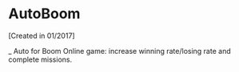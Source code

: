 # AutoBoom

[Created in 01/2017]

_ Auto for Boom Online game: increase winning rate/losing rate and complete missions.
